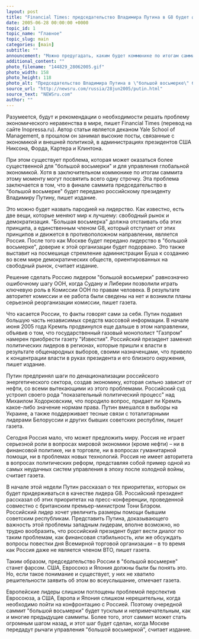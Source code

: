 ```yaml
---
layout: post
title: "Financial Times: председательство Владимира Путина в G8 будет фарсом"
date: 2005-06-28 00:00:00 +0000
topic_id: 1
topic_name: "Главное"
topic_slug: main
categories: [main]
subtitle: ""
announcement: "Можно предугадать, каким будет коммюнике по итогам саммита \"большой восьмерки\", который пройдет в шотландском местечке Gleneagles с 6 по 8 июля. Без сомнения, государства G8 похвалят себя в связи с успехом в вопросе списания долгов африканских стран, а также похвастают тем, что развитые страны пообещали оказывать гуманитарную помощь в большем объеме. Обязательно будут слова о необходимости борьбы с глобальным потеплением. Также можно ожидать стандартных наставлений по поводу переговоров, которые проходят в Дохе и посвящены дальнейшей ликвидации торговых барьеров и упорядочению правил международной торговли."
additional_content: ""
photo_filename: "144829_28062005.gif"
photo_width: 158
photo_height: 118
photo_alt: "Председательство Владимира Путина в \"большой восьмерке\" будет фарсом"
source_url: "http://newsru.com/russia/28jun2005/putin.html"
source_text: "NEWSru.com"
author: ""
---
```

Разумеется, будут и рекомендации о необходимости решать проблему экономического неравенства в мире, пишет Financial Times (перевод на сайте Inopressa.ru). Автор статьи является деканом Yale School of Management, в прошлом он занимал высокие посты, связанные с экономикой и внешней политикой, в администрациях президентов США Никсона, Форда, Картера и Клинтона.

При этом существует проблема, которая может оказаться более существенной для "большой восьмерки" и для управления глобальной экономикой. Хотя в заключительном коммюнике по итогам саммита этому моменту могут посвятить всего одну строчку. Эта проблема заключается в том, что в финале саммита председательство в "большой восьмерке" будет передано российскому президенту Владимиру Путину, пишет издание.

Это можно будет назвать пародией на лидерство. Как известно, есть две вещи, которые меняют мир к лучшему: свободный рынок и демократизация. "Большая восьмерка" должна отстаивать оба этих принципа, а единственным членом G8, который отступает от этих принципов и движется в противоположном направлении, является Россия. После того как Москве будет передано лидерство в "большой восьмерке", доверие к этой организации будет подорвано. Это также выставит на посмешище стремление администрации Буша к созданию во всем мире демократических обществ, ориентированных на свободный рынок, считает издание.

Решение сделать Россию лидером "большой восьмерки" равнозначно ошибочному шагу ООН, когда Судану и Либерии позволили играть ключевую роль в Комиссии ООН по правам человека. В результате авторитет комиссии и ее работа были сведены на нет и возникли планы серьезной реорганизации комиссии, пишет газета.

Что касается России, то факты говорят сами за себя. Путин подавил большую часть независимых средств массовой информации. В начале июня 2005 года Кремль продвинулся еще дальше в этом направлении, объявив о том, что государственный газовый монополист "Газпром" намерен приобрести газету "Известия". Российский президент заменил политических лидеров в регионах, которые пришли к власти в результате общенародных выборов, своими назначенцами, что привело к концентрации власти в руках президента и его близкого окружения, пишет издание.

Путин предпринял шаги по денационализации российского энергетического сектора, создав экономику, которая сильно зависит от нефти, со всеми вытекающими из этого проблемами. Российский суд устроил своего рода "показательный политический процесс" над Михаилом Ходорковским, что породило вопрос, придает ли Кремль какое-либо значение нормам права. Путин вмешался в выборы на Украине, а также поддерживает тесные связи с тоталитарными лидерами Белоруссии и других бывших советских республик, пишет газета.

Сегодня Россия мало, что может предложить миру. Россия не играет серьезной роли в вопросах мировой экономики (кроме нефти) – ни в финансовой политике, ни в торговле, ни в вопросах гуманитарной помощи, ни в проблемах новых технологий. Россия не имеет авторитета в вопросах политических реформ, представляя собой пример одной из самых неудачных систем управления в эпоху после холодной войны, считает газета.

В начале этой недели Путин рассказал о тех приоритетах, которых он будет придерживаться в качестве лидера G8. Российский президент рассказал об этих приоритетах на пресс-конференции, проведенной совместно с британским премьер-министром Тони Блэром. Российский лидер хочет увеличить размеры помощи бывшим советским республикам. Представить Путина, доказывающего важность этой проблемы западным лидерам, вполне возможно, но трудно вообразить, что российский президент будет вести диалог по таким проблемам, как финансовая стабильность, или же обсуждать вопросы повестки дня Всемирной торговой организации – в то время как Россия даже не является членом ВТО, пишет газета.

Таким образом, председательство России в "большой восьмерке" станет фарсом. США, Евросоюз и Япония должны были бы понять это. Но, если такое понимание и существует, у них не хватило решительности заявить об этом во всеуслышание, отмечает газета.

Европейские лидеры слишком поглощены проблемой перспектив Евросоюза, а США, Европа и Япония слишком нерешительны, когда необходимо пойти на конфронтацию с Россией. Поэтому очередной саммит "большой восьмерки" будет тусклым и непримечательным, как и многие предыдущие саммиты. Более того, этот саммит может стать огромным шагом назад, и этот шаг будет сделан, когда Москве передадут рычаги управления "большой восьмеркой", считает издание.
